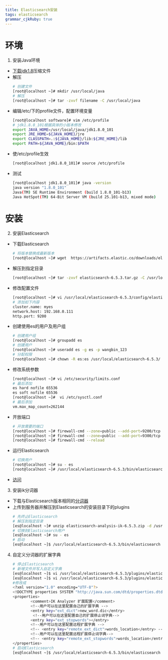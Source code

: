 ```yaml
---
title: Elasticsearch安装
tags: elasticsearch
grammar_cjkRuby: true
---
```


# 环境
1. 安装Java环境
*  [下载jdk1.8](http://www.oracle.com/technetwork/java/javase/downloads/jdk8-downloads-2133151.html  )压缩文件  
*  解压
	``` bash
	# 创建文件
	[root@localhost ~]# mkdir /usr/local/java
	# 解压
	[root@localhost ~]# tar -zxvf filename -C /usr/local/java
	```
*  编辑/etc/下的profile文件，配置环境变量
	``` bash
	[root@localhost software]# vim /etc/profile
	# jdk1.8.0_101根据具体的小版本修改
	export JAVA_HOME=/usr/local/java/jdk1.8.0_101
	export JRE_HOME=${JAVA_HOME}/jre
	export CLASSPATH=.:${JAVA_HOME}/lib:${JRE_HOME}/lib
	export PATH=${JAVA_HOME}/bin:$PATH
	```
* 使/etc/profile生效
	``` bash
	[root@localhost jdk1.8.0_101]# source /etc/profile
	```
* 测试
	``` bash
	[root@localhost jdk1.8.0_101]# java -version
	java version "1.8.0_101"
	Java(TM) SE Runtime Environment (build 1.8.0_101-b13)
	Java HotSpot(TM) 64-Bit Server VM (build 25.101-b13, mixed mode)
	```
# 安装
2. 安装Elasticsearch
* 下载Elasticsearch
  ```bash
  # 将版本替换成最新版本
  [root@localhost ~]# wget  https://artifacts.elastic.co/downloads/elasticsearch/elasticsearch-6.5.3.tar.gz
  ```
* 解压到指定目录
  ```bash
  [root@localhost ~]# tar -zxvf elasticsearch-6.5.3.tar.gz -C /usr/local/
  ```
* 修改配置文件
  ```bash
  [root@localhost ~]# vi /usr/local/elasticsearch-6.5.3/config/elasticsearch.yml
  # 添加如下内容
  cluster.name: myes
  network.host: 192.168.0.111
  http.port: 9200
  ```
* 创建使用es的用户及用户组
  ```bash
  # 创建用户组
  [root@localhost ~]# groupadd es
  # 创建用户
  [root@localhost ~]# useradd es -g es -p wangbin_123
  # 分配权限
  [root@localhost ~]# chown -R es:es /usr/local/elasticsearch-6.5.3/
  ```
* 修改系统参数
  ```bash
  [root@localhost ~]# vi /etc/security/limits.conf
  # 最后添加
  es hard nofile 65536
  es soft nofile 65536
  [root@localhost ~]#  vi /etc/sysctl.conf
  # 最后添加
  vm.max_map_count=262144
  ```
* 开放端口
  ```bash
  # 开放需要的端口
  [root@localhost ~]# firewall-cmd --zone=public --add-port=9200/tcp --permanent
  [root@localhost ~]# firewall-cmd --zone=public --add-port=9300/tcp --permanent
  [root@localhost ~]# firewall-cmd --reload
  ```
  
* 运行Elasticsearch
  ```bash
  # 切换用户
  [root@localhost ~]# su - es
  [root@localhost ~]# /usr/local/elasticsearch-6.5.3/bin/elasticsearch
  ```
* [访问](http://192.168.0.111:9200/)

3. 安装ik分词器
* 下载与Elasticsearch版本相同的[分词器](https://github.com/medcl/elasticsearch-analysis-ik/releases)
* 上传到服务器并解压到Elasticsearch的安装目录下的plugins
  ```bash
  # 先终止Elasticsearch
  # 解压到指定目录
  [es@localhost ~]# unzip elasticsearch-analysis-ik-6.5.3.zip -d /usr/local/elasticsearch-6.5.3/plugins/elasticsearch-analysis-ik-6.5.3
  # 切换到Elasticsearch用户
  [es@localhost ~]# su - es
  # 启动
  [es@localhost ~]$ /usr/local/elasticsearch-6.5.3/bin/elasticsearch
  ```
  
 4. 自定义分词器的扩展字典
    ```bash
	# 停止Elasticsearch
    # 新增文件并写入自定义字典  
	[es@localhost ~]$ vi /usr/local/elasticsearch-6.5.3/plugins/elasticsearch-analysis-ik-6.5.3/config/new_word.dic                      
	[es@localhost ~]$ vi /usr/local/elasticsearch-6.5.3/plugins/elasticsearch-analysis-ik-6.5.3/config/IKAnalyzer.cfg.xml 
	#修改成
	<?xml version="1.0" encoding="UTF-8"?>
	<!DOCTYPE properties SYSTEM "http://java.sun.com/dtd/properties.dtd">
	<properties>
			<comment>IK Analyzer 扩展配置</comment>
			<!--用户可以在这里配置自己的扩展字典 -->
			<entry key="ext_dict">new_word.dic</entry>
			 <!--用户可以在这里配置自己的扩展停止词字典-->
			<entry key="ext_stopwords"></entry>
			<!--用户可以在这里配置远程扩展字典 -->
			<!-- <entry key="remote_ext_dict">words_location</entry> -->
			<!--用户可以在这里配置远程扩展停止词字典-->
			<!-- <entry key="remote_ext_stopwords">words_location</entry> -->
	</properties>
	# 启动Elasticsearch
	[es@localhost ~]$ /usr/local/elasticsearch-6.5.3/bin/elasticsearch
   ```